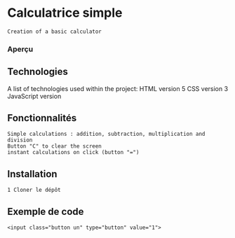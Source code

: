 # Calculatrice simple
    Creation of a basic calculator

### Aperçu


## Technologies
A list of technologies used within the project:
    HTML        version 5
    CSS         version 3
    JavaScript  version 

## Fonctionnalités
    Simple calculations : addition, subtraction, multiplication and division
    Button "C" to clear the screen
    instant calculations on click (button "=")

## Installation
    1 Cloner le dépôt

## Exemple de code
    <input class="button un" type="button" value="1">



